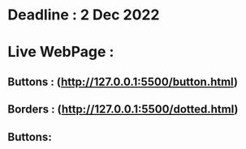 # Deadline : 2 Dec 2022<br>

# Live WebPage :

## Buttons : (http://127.0.0.1:5500/button.html)
## Borders : (http://127.0.0.1:5500/dotted.html)

## Buttons:
